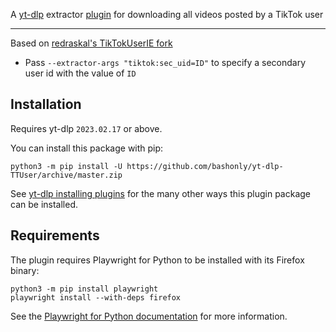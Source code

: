A [yt-dlp](https://github.com/yt-dlp/yt-dlp) extractor [plugin](https://github.com/yt-dlp/yt-dlp#plugins) for downloading all videos posted by a TikTok user

---

Based on [redraskal's TikTokUserIE fork](https://github.com/redraskal/yt-dlp/tree/fix/tiktok-user)

 * Pass `--extractor-args "tiktok:sec_uid=ID"` to specify a secondary user id with the value of `ID`

## Installation

Requires yt-dlp `2023.02.17` or above.

You can install this package with pip:
```
python3 -m pip install -U https://github.com/bashonly/yt-dlp-TTUser/archive/master.zip
```

See [yt-dlp installing plugins](https://github.com/yt-dlp/yt-dlp#installing-plugins) for the many other ways this plugin package can be installed.

## Requirements

The plugin requires Playwright for Python to be installed with its Firefox binary:
```
python3 -m pip install playwright
playwright install --with-deps firefox
```
See the [Playwright for Python documentation](https://playwright.dev/python/docs/intro) for more information.
